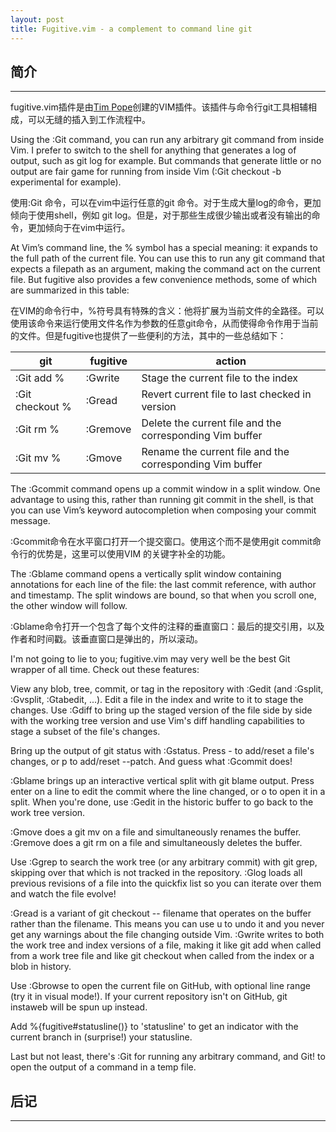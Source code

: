```yaml
---
layout: post
title: Fugitive.vim - a complement to command line git
---
```


## 简介
----

fugitive.vim插件是由[Tim Pope](https://github.com/tpope)创建的VIM插件。该插件与命令行git工具相辅相成，可以无缝的插入到工作流程中。 

Using the :Git command, you can run any arbitrary git command from inside Vim. I prefer to switch to the shell for anything that generates a log of output, such as git log for example. But commands that generate little or no output are fair game for running from inside Vim (:Git checkout -b experimental for example).

使用:Git 命令，可以在vim中运行任意的git 命令。对于生成大量log的命令，更加倾向于使用shell，例如 git log。但是，对于那些生成很少输出或者没有输出的命令，更加倾向于在vim中运行。

At Vim’s command line, the % symbol has a special meaning: it expands to the full path of the current file. You can use this to run any git command that expects a filepath as an argument, making the command act on the current file. But fugitive also provides a few convenience methods, some of which are summarized in this table:

在VIM的命令行中，%符号具有特殊的含义：他将扩展为当前文件的全路径。可以使用该命令来运行使用文件名作为参数的任意git命令，从而使得命令作用于当前的文件。但是fugitive也提供了一些便利的方法，其中的一些总结如下：

   git	        |   fugitive     |  	action
--------------- | -------------- | --------------------------------------------
:Git add %      |	:Gwrite        | Stage the current file to the index
:Git checkout % | :Gread 	       | Revert current file to last checked in version
:Git rm %       |	:Gremove 	     | Delete the current file and the corresponding Vim buffer
:Git  mv %      |	:Gmove 	       | Rename the current file and the corresponding Vim buffer


The :Gcommit command opens up a commit window in a split window. One advantage to using this, rather than running git commit in the shell, is that you can use Vim’s keyword autocompletion when composing your commit message.

:Gcommit命令在水平窗口打开一个提交窗口。使用这个而不是使用git commit命令行的优势是，这里可以使用VIM 的关键字补全的功能。

The :Gblame command opens a vertically split window containing annotations for each line of the file: the last commit reference, with author and timestamp. The split windows are bound, so that when you scroll one, the other window will follow.

:Gblame命令打开一个包含了每个文件的注释的垂直窗口：最后的提交引用，以及作者和时间戳。该垂直窗口是弹出的，所以滚动。

I'm not going to lie to you; fugitive.vim may very well be the best Git wrapper of all time. Check out these features:

View any blob, tree, commit, or tag in the repository with :Gedit (and :Gsplit, :Gvsplit, :Gtabedit, ...). Edit a file in the index and write to it to stage the changes. Use :Gdiff to bring up the staged version of the file side by side with the working tree version and use Vim's diff handling capabilities to stage a subset of the file's changes.

Bring up the output of git status with :Gstatus. Press - to add/reset a file's changes, or p to add/reset --patch. And guess what :Gcommit does!

:Gblame brings up an interactive vertical split with git blame output. Press enter on a line to edit the commit where the line changed, or o to open it in a split. When you're done, use :Gedit in the historic buffer to go back to the work tree version.

:Gmove does a git mv on a file and simultaneously renames the buffer. :Gremove does a git rm on a file and simultaneously deletes the buffer.

Use :Ggrep to search the work tree (or any arbitrary commit) with git grep, skipping over that which is not tracked in the repository. :Glog loads all previous revisions of a file into the quickfix list so you can iterate over them and watch the file evolve!

:Gread is a variant of git checkout -- filename that operates on the buffer rather than the filename. This means you can use u to undo it and you never get any warnings about the file changing outside Vim. :Gwrite writes to both the work tree and index versions of a file, making it like git add when called from a work tree file and like git checkout when called from the index or a blob in history.

Use :Gbrowse to open the current file on GitHub, with optional line range (try it in visual mode!). If your current repository isn't on GitHub, git instaweb will be spun up instead.

Add %{fugitive#statusline()} to 'statusline' to get an indicator with the current branch in (surprise!) your statusline.

Last but not least, there's :Git for running any arbitrary command, and Git! to open the output of a command in a temp file.

## 后记
-----

